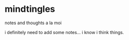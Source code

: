 # mindtingles
notes and thoughts a la moi

i definitely need to add some notes... i know i think things. 
